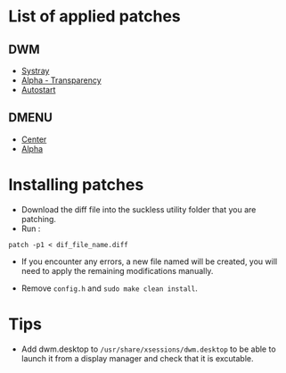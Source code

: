 # List of applied patches

## DWM

- [Systray](https://dwm.suckless.org/patches/systray/)
- [Alpha - Transparency](https://dwm.suckless.org/patches/alpha/)
- [Autostart](https://dwm.suckless.org/patches/autostart/)

## DMENU

- [Center]()
- [Alpha]()

# Installing patches

- Download the diff file into the suckless utility folder that you are patching.
- Run :

```
patch -p1 < dif_file_name.diff
```

- If you encounter any errors, a new file named will be created, you will need to apply the remaining modifications manually.

- Remove `config.h` and `sudo make clean install`.

# Tips

- Add dwm.desktop to `/usr/share/xsessions/dwm.desktop` to be able to launch it from a display manager and check that it is excutable.
